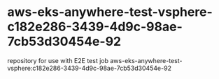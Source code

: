 # aws-eks-anywhere-test-vsphere-c182e286-3439-4d9c-98ae-7cb53d30454e-92
repository for use with E2E test job aws-eks-anywhere-test-vsphere:c182e286-3439-4d9c-98ae-7cb53d30454e-92

